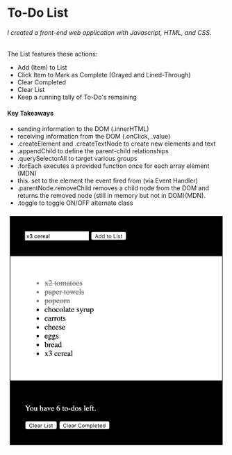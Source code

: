 # To-Do List

###### I created a front-end web application with Javascript, HTML, and CSS.
The List features these actions:
* Add (Item) to List
* Click Item to Mark as Complete (Grayed and Lined-Through)
* Clear Completed
* Clear List
* Keep a running tally of To-Do's remaining

#### Key Takeaways
* sending information to the DOM (.innerHTML)
* receiving information from the DOM (.onClick, .value)
* .createElement and .createTextNode to create new elements and text
* .appendChild to define the parent-child relationships
* .querySelectorAll to target various groups
* .forEach executes a provided function once for each array element (MDN)
* this. set to the element the event fired from (via Event Handler)
* .parentNode.removeChild removes a child node from the DOM and returns the removed node (still in memory but not in DOM)(MDN).
* .toggle to toggle ON/OFF alternate class

![Preview](/img/preview.png)


<!-- # ✅ Week05 Bootcamp2019b Project: Todo List

### Goal: Build a Simple Todo List

### How to submit your code for review:

- Fork and clone this repo
- Create a new branch called answer
- Checkout answer branch
- Push to your fork
- Issue a pull request
- Your pull request description should contain the following:
  - (1 to 5 no 3) I completed the challenge
  - (1 to 5 no 3) I feel good about my code
  - Anything specific on which you want feedback!

Example:
```
I completed the challenge: 5
I feel good about my code: 4
I'm not sure if my constructors are setup cleanly...
``` -->
